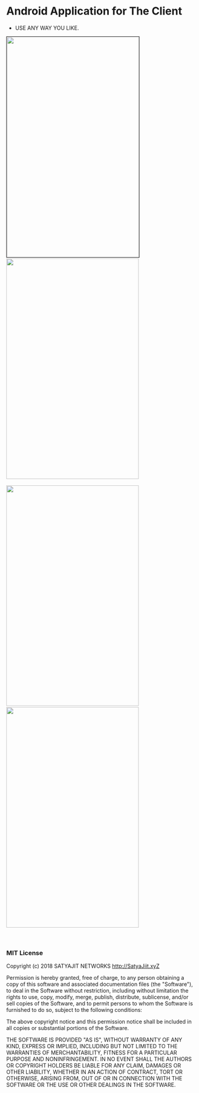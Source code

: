 # Android Application for The Client
* USE ANY WAY YOU LIKE.


<img src="/screen/ss1.jpg" height="583" width="350" border="1px"/>&nbsp;
<img src="/screen/ss2.jpg" height="583" width="350" />&nbsp;

<img src="/screen/ss3.jpg" height="583" width="350" />&nbsp;
<img src="/screen/ss4.jpg" height="583" width="350" />&nbsp;


&nbsp;

### MIT License

Copyright (c) 2018 SATYAJIT NETWORKS http://SatyaJiit.xyZ

Permission is hereby granted, free of charge, to any person obtaining a copy
of this software and associated documentation files (the "Software"), to deal
in the Software without restriction, including without limitation the rights
to use, copy, modify, merge, publish, distribute, sublicense, and/or sell
copies of the Software, and to permit persons to whom the Software is
furnished to do so, subject to the following conditions:

The above copyright notice and this permission notice shall be included in all
copies or substantial portions of the Software.

THE SOFTWARE IS PROVIDED "AS IS", WITHOUT WARRANTY OF ANY KIND, EXPRESS OR
IMPLIED, INCLUDING BUT NOT LIMITED TO THE WARRANTIES OF MERCHANTABILITY,
FITNESS FOR A PARTICULAR PURPOSE AND NONINFRINGEMENT. IN NO EVENT SHALL THE
AUTHORS OR COPYRIGHT HOLDERS BE LIABLE FOR ANY CLAIM, DAMAGES OR OTHER
LIABILITY, WHETHER IN AN ACTION OF CONTRACT, TORT OR OTHERWISE, ARISING FROM,
OUT OF OR IN CONNECTION WITH THE SOFTWARE OR THE USE OR OTHER DEALINGS IN THE
SOFTWARE.
